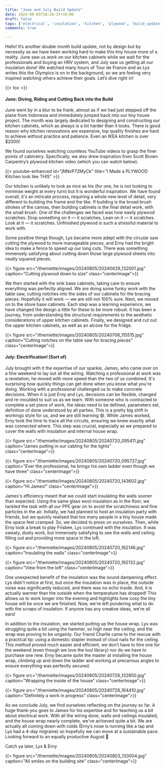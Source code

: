 ```yaml
---
title: "June and July Build Update"
date: 2024-08-05T18:20:37+10:00
draft: false
tags: ['electrical', 'insulation', 'kitchen', 'plywood', 'build_update', 'youtube']
comments: true

---
```


Hello! It’s another double month build update, not by design but by necessity as we have been working hard to make this tiny house more of a reality. June saw us work on our kitchen cabinets while we wait for the professionals and buying an HRV system, and July saw us getting all our insulation done! We watched many hours of Tour de France and as Lys writes this the Olympics is on in the background, so we are feeling very inspired watching others achieve their goals. Let’s dive right in! 

{{< toc >}}

#### June: Diving, Riding and Cutting Back into the Build

June went by in a blur to be frank, almost as if we had just stepped off the plane from Indonesia and immediately jumped back into our tiny house project. The month was largely dedicated to designing and constructing our kitchen cabinets, which as always is a lot harder than it looks. There is good reason why kitchen renovations are expensive, top quality finishes are hard to achieve without practice and patience. Even an IKEA kitchen is over $2000!

We found ourselves watching countless YouTube videos to grasp the finer points of cabinetry. Specifically, we also drew inspiration from Scott Brown Carpentry’s plywood kitchen video (which you can watch below).

{{< youtube-enhanced id="jNNvP72MyCk" title="I Made a PLYWOOD Kitchen look like THIS" >}}

Our kitchen is unlikely to look as nice as his (for one, he is not looking to minimise weight at every turn) but it is wonderful inspiration. We have found overall, it's an intricate process, requiring a whole new level of detail, very different to building the frame and the like. If building is the broad brush strokes of the canvas, then building cabinets is the final detail work, with the small brush. One of the challenges we faced was how easily plywood scratches. Drop something on it — it scratches, Lean on it — it scratches. Look at it — it scratches. Unfinished plywood is such a stressful material to work with.

Some positive things though, Lys became more adept with the circular saw cutting the plywood to more manageable pieces, and Erny had the bright idea to make a fence to speed up our long cuts. There was something immensely satisfying about cutting down those large plywood sheets into neatly squared pieces.

{{< figure src="/themiette/images/20240805/20240629_132001.jpg" caption="Cutting plywood down to size" class="centerImage">}}

We then started with the sink base cabinets, taking care to ensure everything was perfectly aligned. We are doing some funky work with the table saw, cutting notches into the sides of our cabinets for the bracing pieces. Hopefully it will work — we are still not 100% sure. Next, we moved on to the stove base cabinets. Each step was a learning experience, we have changed the design a little for these to be more robust. It has been a journey, from understanding the structural requirements to the aesthetic considerations of upper kitchen cabinets. Finally, we designed and cut out the upper kitchen cabinets, as well as an alcove for the fridge.

{{< figure src="/themiette/images/20240805/20240706_115515.jpg" caption="Cutting notches on the table saw for bracing pieces" class="centerImage">}}

#### July: Electrification! (Sort of)

July brought with it the expertise of our sparkie, James, who came over on a fine weekend to lay out all the wiring. Watching a professional at work was a revelation; he moved with more speed than the two of us combined. It's surprising how quickly things can get done when you know what you're doing. Working with a professional challenged us to make concrete decisions. When it is just Erny and Lys, decisions can be flexible, changed and re-moulded to suit us as we learn. With someone who is contracted to complete a set piece of work, the ideas need to be defined, parameters set, definition of done understood by all parties. This is a pretty big shift in workings style for us, and we are still learning 😄. While James worked, Erny took the time to trace all the circuits, ensuring we knew exactly what was connected where. This step was crucial, especially as we prepared to cover the walls with insulation and internal house wrap.

{{< figure src="/themiette/images/20240805/20240720_095411.jpg" caption="James putting in our cabling for the lights" class="centerImage">}}

{{< figure src="/themiette/images/20240805/20240720_095727.jpg" caption="Ever the professional, he brings his own ladder even though we have three" class="centerImage">}}

{{< figure src="/themiette/images/20240805/20240720_143602.jpg" caption="Hi James!" class="centerImage">}}

James's efficiency meant that we could start insulating the walls sooner than expected. Using the same glass wool insulation as in the floor, we tackled the task with all our PPE gear on to avoid the scratchiness and fine particles in the air. Initially, we had planned to host an insulation party with friends, but we quickly realised that too many people in a tiny house made the space feel cramped. So, we decided to press on ourselves. Then, while Erny took a break to play Frisbee, Lys continued with the insulation. It was sweaty, dusty work, but immensely satisfying to see the walls and ceiling filling out and providing more space in the loft.

{{< figure src="/themiette/images/20240805/20240720_162146.jpg" caption="Insulating the walls" class="centerImage">}}

{{< figure src="/themiette/images/20240805/20240720_192132.jpg" caption="View from the loft" class="centerImage">}}

One unexpected benefit of the insulation was the sound dampening effect. Lys didn't notice at first, but once the insulation was in place, the outside noise was significantly reduced, and there was no echo inside. And, it is actually warmer than the outside when the temperature has dropped! This allows us to work longer into the evening and highlights how cosy the tiny house will be once we are finished.  Now, we're left pondering what to do with the scraps of insulation. If anyone has any creative ideas, we're all ears!

In addition to the insulation, we started putting up the house wrap. Lys was struggling quite a bit using the hammer, so high near the ceiling, and the wrap was proving to be ungainly. Our friend Charlie came to the rescue with a practical tip: using a domestic stapler instead of clout nails for the ceiling. This method proved much easier and efficient, we don’t have to hire one for the weekend (even though we love the tool library) nor do we have to purchase one new. Erny became quite the master at installing the house wrap, climbing up and down the ladder and working at precarious angles to ensure everything was perfectly secured.

{{< figure src="/themiette/images/20240805/20240728_132850.jpg" caption="Wrapping the inside of the house" class="centerImage">}}

{{< figure src="/themiette/images/20240805/20240728_164410.jpg" caption="Definitely a work in progress" class="centerImage">}}

As we conclude July, we find ourselves reflecting on the journey so far. A huge thank-you goes to James for his expertise and for teaching us a bit about electrical work. With all the wiring done, walls and ceilings insulated, and the house wrap nearly complete, we've achieved quite a bit. We are actually all coming down with colds (Erny’s nose is running like a tap and Lys had a 4-day migraine) so hopefully we can move at a sustainable pace. Looking forward to an equally productive August 🤞

Catch ya later,
Lys & Erny

{{< figure src="/themiette/images/20240805/20240803_133004.jpg" caption="All smiles on the building site" class="centerImage">}}
